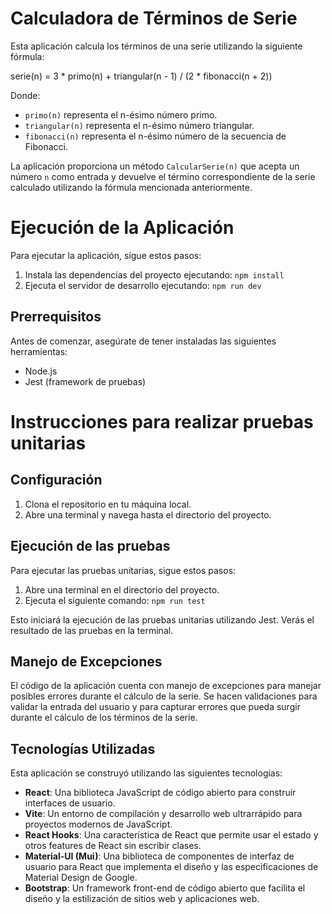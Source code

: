 # Calculadora de Términos de Serie

Esta aplicación calcula los términos de una serie utilizando la siguiente fórmula:


serie(n) = 3 * primo(n) + triangular(n - 1) / (2 * fibonacci(n + 2))


Donde:
- `primo(n)` representa el n-ésimo número primo.
- `triangular(n)` representa el n-ésimo número triangular.
- `fibonacci(n)` representa el n-ésimo número de la secuencia de Fibonacci.

La aplicación proporciona un método `CalcularSerie(n)` que acepta un número `n` como entrada y devuelve el término correspondiente de la serie calculado utilizando la fórmula mencionada anteriormente.


# Ejecución de la Aplicación

Para ejecutar la aplicación, sigue estos pasos:

1. Instala las dependencias del proyecto ejecutando: `npm install`
2. Ejecuta el servidor de desarrollo ejecutando: `npm run dev`

## Prerrequisitos

Antes de comenzar, asegúrate de tener instaladas las siguientes herramientas:

- Node.js
- Jest (framework de pruebas)


# Instrucciones para realizar pruebas unitarias


## Configuración

1. Clona el repositorio en tu máquina local.
2. Abre una terminal y navega hasta el directorio del proyecto.

## Ejecución de las pruebas

Para ejecutar las pruebas unitarias, sigue estos pasos:

1. Abre una terminal en el directorio del proyecto.
2. Ejecuta el siguiente comando: `npm run test`

Esto iniciará la ejecución de las pruebas unitarias utilizando Jest. Verás el resultado de las pruebas en la terminal.


## Manejo de Excepciones

El código de la aplicación cuenta con manejo de excepciones para manejar posibles errores durante el cálculo de la serie. Se hacen validaciones para validar la entrada del usuario y para capturar errores que pueda surgir durante el cálculo de los términos de la serie.

## Tecnologías Utilizadas

Esta aplicación se construyó utilizando las siguientes tecnologías:

- **React**: Una biblioteca JavaScript de código abierto para construir interfaces de usuario.
- **Vite**: Un entorno de compilación y desarrollo web ultrarrápido para proyectos modernos de JavaScript.
- **React Hooks**: Una característica de React que permite usar el estado y otros features de React sin escribir clases.
- **Material-UI (Mui)**: Una biblioteca de componentes de interfaz de usuario para React que implementa el diseño y las especificaciones de Material Design de Google.
- **Bootstrap**: Un framework front-end de código abierto que facilita el diseño y la estilización de sitios web y aplicaciones web.





